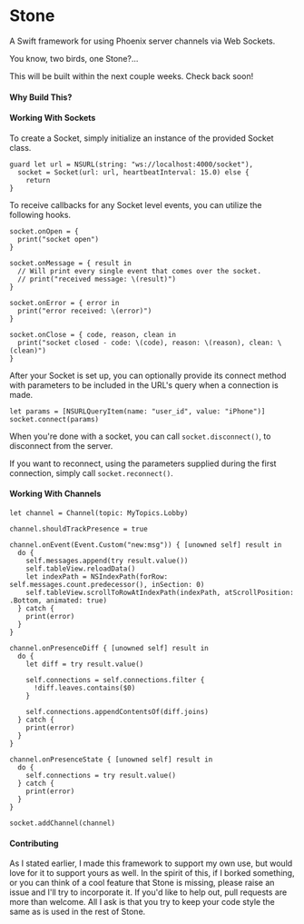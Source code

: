 # Stone

A Swift framework for using Phoenix server channels via Web Sockets.

You know, two birds, one Stone?...

This will be built within the next couple weeks. Check back soon!

#### Why Build This?




#### Working With Sockets

To create a Socket, simply initialize an instance of the provided Socket class.

```{swift}
guard let url = NSURL(string: "ws://localhost:4000/socket"),
  socket = Socket(url: url, heartbeatInterval: 15.0) else {
    return
}
```

To receive callbacks for any Socket level events, you can utilize the following hooks.

```{swift}
socket.onOpen = {
  print("socket open")
}

socket.onMessage = { result in
  // Will print every single event that comes over the socket.
  // print("received message: \(result)")
}

socket.onError = { error in
  print("error received: \(error)")
}

socket.onClose = { code, reason, clean in
  print("socket closed - code: \(code), reason: \(reason), clean: \(clean)")
}
```

After your Socket is set up, you can optionally provide its connect method with parameters to be included in the URL's query when a connection is made.

```{swift}
let params = [NSURLQueryItem(name: "user_id", value: "iPhone")]
socket.connect(params)
```

When you're done with a socket, you can call `socket.disconnect()`, to disconnect from the server.

If you want to reconnect, using the parameters supplied during the first connection, simply call `socket.reconnect()`.

#### Working With Channels



```{swift}
let channel = Channel(topic: MyTopics.Lobby)

channel.shouldTrackPresence = true

channel.onEvent(Event.Custom("new:msg")) { [unowned self] result in
  do {
    self.messages.append(try result.value())
    self.tableView.reloadData()
    let indexPath = NSIndexPath(forRow: self.messages.count.predecessor(), inSection: 0)
    self.tableView.scrollToRowAtIndexPath(indexPath, atScrollPosition: .Bottom, animated: true)
  } catch {
    print(error)
  }
}

channel.onPresenceDiff { [unowned self] result in
  do {
    let diff = try result.value()

    self.connections = self.connections.filter {
      !diff.leaves.contains($0)
    }

    self.connections.appendContentsOf(diff.joins)
  } catch {
    print(error)
  }
}

channel.onPresenceState { [unowned self] result in
  do {
    self.connections = try result.value()
  } catch {
    print(error)
  }
}

socket.addChannel(channel)
```

#### Contributing

As I stated earlier, I made this framework to support my own use, but would love for it to support yours as well. In the spirit of this, if I borked something, or you can think of a cool feature that Stone is missing, please raise an issue and I'll try to incorporate it. If you'd like to help out, pull requests are more than welcome. All I ask is that you try to keep your code style the same as is used in the rest of Stone.
